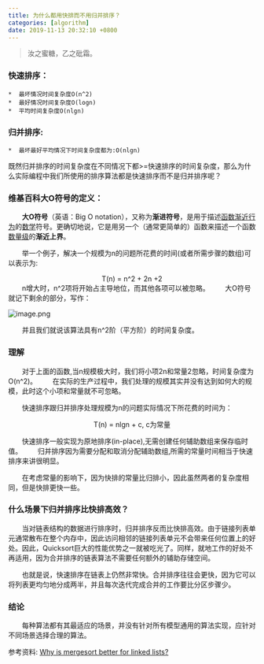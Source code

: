 ```yaml
---
title: 为什么都用快排而不用归并排序？
categories: [algorithm]
date: 2019-11-13 20:32:10 +0800
---
```



<!-- 其中 class="blockquote-center" 是必须的 -->
<blockquote class="blockquote-center">
汝之蜜糖，乙之砒霜。 <br/>
<!--&emsp;&emsp;&emsp;&emsp;&emsp;&emsp;&emsp;&emsp;&emsp;&emsp;&emsp;&emsp;&emsp;&emsp;&emsp;&emsp;&emsp;&emsp;——郑燮-->
<!-- 右对齐 -->
</blockquote>


### 快速排序： 

    *  最坏情况时间复杂度O(n^2)
    *  最好情况时间复杂度O(logn)
    *  平均时间复杂度O(nlgn)


### 归并排序:

    *  最坏最好平均情况下时间复杂度都为:O(nlgn)

既然归并排序的时间复杂度在不同情况下都>=快速排序的时间复杂度，那么为什么实际编程中我们所使用的排序算法都是快速排序而不是归并排序呢？

### 维基百科大O符号的定义：

&emsp;&emsp;**大O符号**（英语：Big O notation），又称为**渐进符号**，是用于描述[函数](https://zh.wikipedia.org/wiki/%E5%87%BD%E6%95%B0 "函数")[渐近行为](https://zh.wikipedia.org/wiki/%E6%B8%90%E8%BF%91%E5%88%86%E6%9E%90 "渐近分析")的[数学](https://zh.wikipedia.org/wiki/%E6%95%B0%E5%AD%A6 "数学")符号。更确切地说，它是用另一个（通常更简单的）函数来描述一个函数[数量级](https://zh.wikipedia.org/wiki/%E6%95%B0%E9%87%8F%E7%BA%A7 "数量级")的**渐近上界**。

&emsp;&emsp;举一个例子，解决一个规模为n的问题所花费的时间(或者所需步骤的数组)可以表示为:
<div style="text-align:center">T(n) = n^2 + 2n +2</div>
&emsp;&emsp;n增大时，n^2项将开始占主导地位，而其他各项可以被忽略。
&emsp;&emsp;大O符号就记下剩余的部分，写作：

![image.png](https://upload-images.jianshu.io/upload_images/12457267-fa937d51e1431e6e.png?imageMogr2/auto-orient/strip%7CimageView2/2/w/1240)

&emsp;&emsp;并且我们就说该算法具有n^2阶（平方阶）的时间复杂度。

### 理解
&emsp;&emsp;对于上面的函数,当n规模极大时，我们将小项2n和常量2忽略，时间复杂度为O(n^2)。
&emsp;&emsp;在实际的生产过程中，我们处理的规模其实并没有达到如何大的规模，此时这个小项和常量就不可忽略。

&emsp;&emsp;快速排序跟归并排序处理规模为n的问题实际情况下所花费的时间为：
<div style="text-align:center">T(n) = nlgn + c, c为常量</div>

&emsp;&emsp;快速排序一般实现为原地排序(in-place),无需创建任何辅助数组来保存临时值。
&emsp;&emsp;归并排序因为需要分配和取消分配辅助数组,所需的常量时间相当于快速排序来讲很明显。

&emsp;&emsp;在考虑常量的影响下，因为快排的常量比归排小，因此虽然两者的复杂度相同，但是快排更快一些。


### 什么场景下归并排序比快排高效？

&emsp;&emsp;当对链表结构的数据进行排序时，归并排序反而比快排高效。由于链接列表单元通常散布在整个内存中，因此访问相邻的链接列表单元不会带来任何位置上的好处。因此，Quicksort巨大的性能优势之一就被吃光了。同样，就地工作的好处不再适用，因为合并排序的链表算法不需要任何额外的辅助存储空间。

&emsp;&emsp;也就是说，快速排序在链表上仍然非常快。合并排序往往会更快，因为它可以将列表更均匀地分成两半，并且每次迭代完成合并的工作要比分区步骤少。

###  结论

&emsp;&emsp;每种算法都有其最适应的场景，并没有针对所有模型通用的算法实现，应针对不同场景选择合理的算法。

参考资料:
[Why is mergesort better for linked lists?](https://stackoverflow.com/questions/7629904/why-is-mergesort-better-for-linked-lists)